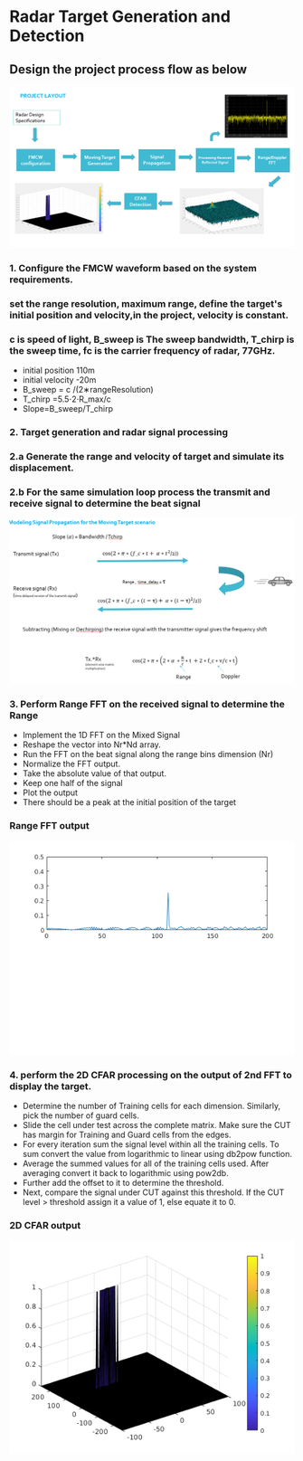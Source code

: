 # Radar Target Generation and Detection

## Design the project process flow as below


![whole porject process](images/project_layout.png)

### 1. Configure the FMCW waveform based on the system requirements.
###     set the range resolution, maximum range, define the target's initial position and velocity,in the project, velocity is constant.
###     c is speed of light, B_sweep is The sweep bandwidth, T_chirp is the sweep time, fc is the carrier frequency of radar, 77GHz.
- initial position 110m
- initial velocity -20m
- B_sweep = c /(2∗rangeResolution)
- T_chirp =5.5⋅2⋅R_max/c
- Slope=B_sweep/T_chirp

### 2. Target generation and radar signal processing
### 2.a Generate the range and velocity of target and simulate its displacement.
### 2.b For the same simulation loop process the transmit and receive signal to determine the beat signal

![Signal Propogation for every time step](images/signal_propagation.png)


### 3. Perform Range FFT on the received signal to determine the Range
- Implement the 1D FFT on the Mixed Signal
- Reshape the vector into Nr*Nd array.
- Run the FFT on the beat signal along the range bins dimension (Nr)
- Normalize the FFT output.
- Take the absolute value of that output.
- Keep one half of the signal
- Plot the output
- There should be a peak at the initial position of the target
### Range FFT output
![Range FFT](images/Range_FFT.png)

### 4. perform the 2D CFAR processing on the output of 2nd FFT to display the target.
- Determine the number of Training cells for each dimension. Similarly, pick the number of guard cells.
- Slide the cell under test across the complete matrix. Make sure the CUT has margin for Training and Guard cells from the edges.
- For every iteration sum the signal level within all the training cells. To sum convert the value from logarithmic to linear using db2pow function.
- Average the summed values for all of the training cells used. After averaging convert it back to logarithmic using pow2db.
- Further add the offset to it to determine the threshold.
- Next, compare the signal under CUT against this threshold.
If the CUT level > threshold assign it a value of 1, else equate it to 0.

### 2D CFAR output
![2D_CFAR](images/CFAR.png)
